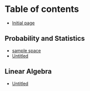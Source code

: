 # Table of contents

* [Initial page](README.md)

## Probability and Statistics <a id="mathematics"></a>

* [sample space](mathematics/sample-space.md)
* [Untitled](mathematics/untitled-1.md)

## Linear Algebra

* [Untitled](linear-algebra/untitled.md)

